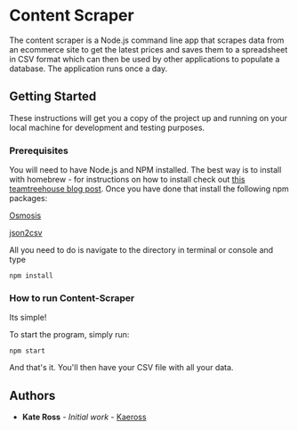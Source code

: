 # Content Scraper

The content scraper is a Node.js command line app that scrapes data from an ecommerce site to get the latest prices and saves them to a spreadsheet in CSV format which can then be used by other applications to populate a database. The application runs once a day.

## Getting Started

These instructions will get you a copy of the project up and running on your local machine for development and testing purposes.

### Prerequisites

You will need to have Node.js and NPM installed. The best way is to install with homebrew - for instructions on how to install check out [this teamtreehouse blog post](http://blog.teamtreehouse.com/install-node-js-npm-mac). Once you have done that install the following npm packages:

[Osmosis](https://github.com/rchipka/node-osmosis)

[json2csv](https://www.npmjs.com/package/json2csv)

All you need to do is navigate to the directory in terminal or console and type

```
npm install
```

### How to run Content-Scraper

Its simple!

To start the program, simply run:

```
npm start
```

And that's it. You'll then have your CSV file with all your data.


## Authors

* **Kate Ross** - *Initial work* - [Kaeross](https://github.com/kaeross)